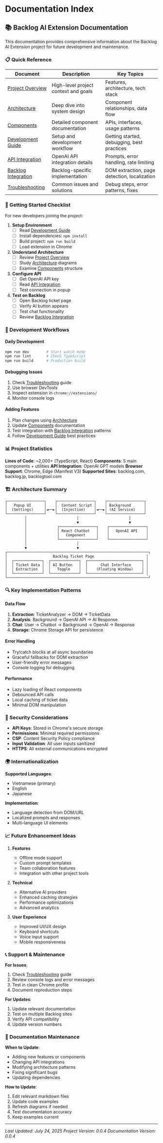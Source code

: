 # Documentation Index

## 📚 Backlog AI Extension Documentation

This documentation provides comprehensive information about the Backlog AI Extension project for future development and maintenance.

### 📋 Quick Reference

| Document | Description | Key Topics |
|----------|-------------|------------|
| [Project Overview](./project-overview.md) | High-level project context and goals | Features, architecture, tech stack |
| [Architecture](./architecture.md) | Deep dive into system design | Component relationships, data flow |
| [Components](./components.md) | Detailed component documentation | APIs, interfaces, usage patterns |
| [Development Guide](./development-guide.md) | Setup and development workflow | Getting started, debugging, best practices |
| [API Integration](./api-integration.md) | OpenAI API integration details | Prompts, error handling, rate limiting |
| [Backlog Integration](./backlog-integration.md) | Backlog-specific implementation | DOM extraction, page detection, localization |
| [Troubleshooting](./troubleshooting.md) | Common issues and solutions | Debug steps, error patterns, fixes |

### 🚀 Getting Started Checklist

For new developers joining the project:

1. **Setup Environment**
   - [ ] Read [Development Guide](./development-guide.md)
   - [ ] Install dependencies: `npm install`
   - [ ] Build project: `npm run build`
   - [ ] Load extension in Chrome

2. **Understand Architecture**
   - [ ] Review [Project Overview](./project-overview.md)
   - [ ] Study [Architecture](./architecture.md) diagrams
   - [ ] Examine [Components](./components.md) structure

3. **Configure API**
   - [ ] Get OpenAI API key
   - [ ] Read [API Integration](./api-integration.md)
   - [ ] Test connection in popup

4. **Test on Backlog**
   - [ ] Open Backlog ticket page
   - [ ] Verify AI button appears
   - [ ] Test chat functionality
   - [ ] Review [Backlog Integration](./backlog-integration.md)

### 🔧 Development Workflows

#### **Daily Development**
```bash
npm run dev        # Start watch mode
npm run lint       # Check TypeScript
npm run build      # Production build
```

#### **Debugging Issues**
1. Check [Troubleshooting](./troubleshooting.md) guide
2. Use browser DevTools
3. Inspect extension in `chrome://extensions/`
4. Monitor console logs

#### **Adding Features**
1. Plan changes using [Architecture](./architecture.md)
2. Update [Components](./components.md) documentation
3. Test integration with [Backlog Integration](./backlog-integration.md) patterns
4. Follow [Development Guide](./development-guide.md) best practices

### 📊 Project Statistics

**Lines of Code**: ~2,000+ (TypeScript, React)
**Components**: 5 main components + utilities
**API Integration**: OpenAI GPT models
**Browser Support**: Chrome, Edge (Manifest V3)
**Supported Sites**: backlog.com, backlog.jp, backlogtool.com

### 🏗️ Architecture Summary

```
┌─────────────────┐    ┌─────────────────┐    ┌─────────────────┐
│   Popup UI      │    │  Content Script │    │ Background      │
│  (Settings)     │◄──►│  (Injection)    │◄──►│ (AI Service)    │
└─────────────────┘    └─────────────────┘    └─────────────────┘
         │                       │                       │
         │                       ▼                       ▼
         │              ┌─────────────────┐    ┌─────────────────┐
         │              │ React Chatbot   │    │   OpenAI API    │
         │              │   Component     │    │                 │
         │              └─────────────────┘    └─────────────────┘
         │                       │
         ▼                       ▼
┌─────────────────────────────────────────────────────────────────┐
│                     Backlog Ticket Page                        │
│  ┌─────────────┐  ┌─────────────┐  ┌─────────────────────────┐ │
│  │ Ticket Data │  │ AI Button   │  │      Chat Interface     │ │
│  │ Extraction  │  │   Toggle    │  │    (Floating Window)    │ │
│  └─────────────┘  └─────────────┘  └─────────────────────────┘ │
└─────────────────────────────────────────────────────────────────┘
```

### 🔍 Key Implementation Patterns

#### **Data Flow**
1. **Extraction**: TicketAnalyzer → DOM → TicketData
2. **Analysis**: Background → OpenAI API → AI Response
3. **Chat**: User → Chatbot → Background → OpenAI → Response
4. **Storage**: Chrome Storage API for persistence

#### **Error Handling**
- Try/catch blocks at all async boundaries
- Graceful fallbacks for DOM extraction
- User-friendly error messages
- Console logging for debugging

#### **Performance**
- Lazy loading of React components
- Debounced API calls
- Local caching of ticket data
- Minimal DOM manipulation

### 🔐 Security Considerations

- **API Keys**: Stored in Chrome's secure storage
- **Permissions**: Minimal required permissions
- **CSP**: Content Security Policy compliance
- **Input Validation**: All user inputs sanitized
- **HTTPS**: All external communications encrypted

### 🌍 Internationalization

**Supported Languages**:
- Vietnamese (primary)
- English
- Japanese

**Implementation**:
- Language detection from DOM/URL
- Localized prompts and responses
- Multi-language UI elements

### 📈 Future Enhancement Ideas

1. **Features**
   - Offline mode support
   - Custom prompt templates
   - Team collaboration features
   - Integration with other project tools

2. **Technical**
   - Alternative AI providers
   - Enhanced caching strategies
   - Performance optimizations
   - Advanced analytics

3. **User Experience**
   - Improved UI/UX design
   - Keyboard shortcuts
   - Voice input support
   - Mobile responsiveness

### 📞 Support & Maintenance

**For Issues**:
1. Check [Troubleshooting](./troubleshooting.md) guide
2. Review console logs and error messages
3. Test in clean Chrome profile
4. Document reproduction steps

**For Updates**:
1. Update relevant documentation
2. Test on multiple Backlog sites
3. Verify API compatibility
4. Update version numbers

### 📝 Documentation Maintenance

**When to Update**:
- Adding new features or components
- Changing API integrations
- Modifying architecture patterns
- Fixing significant bugs
- Updating dependencies

**How to Update**:
1. Edit relevant markdown files
2. Update code examples
3. Refresh diagrams if needed
4. Test documentation accuracy
5. Keep examples current

---

*Last Updated: July 24, 2025*
*Project Version: 0.0.4*
*Documentation Version: 0.0.4*
